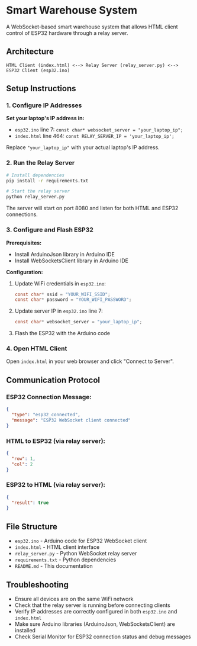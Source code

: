 # Smart Warehouse System

A WebSocket-based smart warehouse system that allows HTML client control of ESP32 hardware through a relay server.

## Architecture

```
HTML Client (index.html) <--> Relay Server (relay_server.py) <--> ESP32 Client (esp32.ino)
```

## Setup Instructions

### 1. Configure IP Addresses

**Set your laptop's IP address in:**
- `esp32.ino` line 7: `const char* websocket_server = "your_laptop_ip";`
- `index.html` line 464: `const RELAY_SERVER_IP = 'your_laptop_ip';`

Replace `"your_laptop_ip"` with your actual laptop's IP address.

### 2. Run the Relay Server

```bash
# Install dependencies
pip install -r requirements.txt

# Start the relay server
python relay_server.py
```

The server will start on port 8080 and listen for both HTML and ESP32 connections.

### 3. Configure and Flash ESP32

**Prerequisites:**
- Install ArduinoJson library in Arduino IDE
- Install WebSocketsClient library in Arduino IDE

**Configuration:**
1. Update WiFi credentials in `esp32.ino`:
   ```c
   const char* ssid = "YOUR_WIFI_SSID";
   const char* password = "YOUR_WIFI_PASSWORD";
   ```

2. Update server IP in `esp32.ino` line 7:
   ```c
   const char* websocket_server = "your_laptop_ip";
   ```

3. Flash the ESP32 with the Arduino code

### 4. Open HTML Client

Open `index.html` in your web browser and click "Connect to Server".

## Communication Protocol

### ESP32 Connection Message:
```json
{
  "type": "esp32_connected",
  "message": "ESP32 WebSocket client connected"
}
```

### HTML to ESP32 (via relay server):
```json
{
  "row": 1,
  "col": 2
}
```

### ESP32 to HTML (via relay server):
```json
{
  "result": true
}
```

## File Structure

- `esp32.ino` - Arduino code for ESP32 WebSocket client
- `index.html` - HTML client interface
- `relay_server.py` - Python WebSocket relay server
- `requirements.txt` - Python dependencies
- `README.md` - This documentation

## Troubleshooting

- Ensure all devices are on the same WiFi network
- Check that the relay server is running before connecting clients
- Verify IP addresses are correctly configured in both `esp32.ino` and `index.html`
- Make sure Arduino libraries (ArduinoJson, WebSocketsClient) are installed
- Check Serial Monitor for ESP32 connection status and debug messages